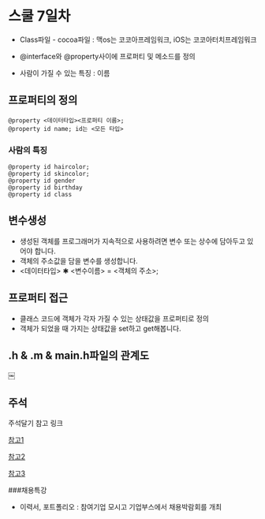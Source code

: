 # 스쿨 7일차


- Class파일 - cocoa파일 : 맥os는 코코아프레임워크, iOS는 코코아터치프레임워크
- @interface와 @property사이에 프로퍼티 및 메소드를 정의

- 사람이 가질 수 있는 특징 : 이름

## 프로퍼티의 정의
``` objc
@property <데이터타입><프로퍼티 이름>;
@property id name; id는 <모든 타입>
```
### 사람의 특징
	@property id haircolor;
	@property id skincolor;
	@property id gender
	@property id birthday
	@property id class


## 변수생성
- 생성된 객체를 프로그래머가 지속적으로 사용하려면 변수 또는 상수에 담아두고 있어야 합니다.
- 객체의 주소값을 담을 변수를 생성합니다.
- 	<데이터타입> ✱ <변수이름> = <객체의 주소>;

## 프로퍼티 접근

- 클래스 코드에 객체가 각자 가질 수 있는 상태값을 프로퍼티로 정의
- 객체가 되었을 때 가지는 상태값을 set하고 get해봅니다.

## .h & .m & main.h파일의 관계도
￼

## 주석 
주석달기 참고 링크


[참고1](http://goo.gl/idJNx7)

[참고2](https://goo.gl/ENEuFd)

[참고3](https://goo.gl/N93iuO)


###채용특강

- 이력서, 포트폴리오 : 참여기업 모시고 기업부스에서 채용박람회를 개최
